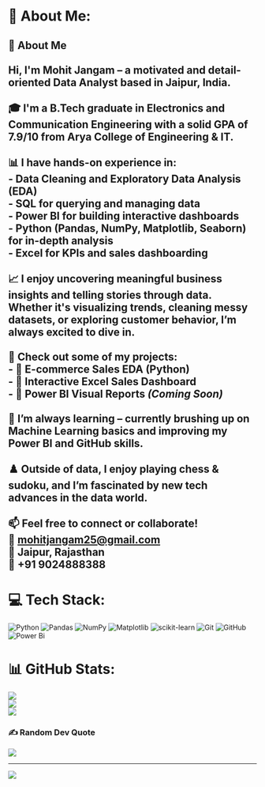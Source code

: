 # 💫 About Me:
## 👋 About Me<br><br>Hi, I'm **Mohit Jangam** – a motivated and detail-oriented Data Analyst based in Jaipur, India.<br><br>🎓 I'm a B.Tech graduate in Electronics and Communication Engineering with a solid GPA of 7.9/10 from Arya College of Engineering & IT.<br><br>📊 I have hands-on experience in:<br>- Data Cleaning and Exploratory Data Analysis (EDA)<br>- SQL for querying and managing data<br>- Power BI for building interactive dashboards<br>- Python (Pandas, NumPy, Matplotlib, Seaborn) for in-depth analysis<br>- Excel for KPIs and sales dashboarding<br><br>📈 I enjoy uncovering meaningful business insights and telling stories through data. Whether it's visualizing trends, cleaning messy datasets, or exploring customer behavior, I’m always excited to dive in.<br><br>📂 Check out some of my projects:<br>- 🔸 **E-commerce Sales EDA (Python)**<br>- 🔸 **Interactive Excel Sales Dashboard**<br>- 🔸 **Power BI Visual Reports** *(Coming Soon)*<br><br>🧠 I’m always learning – currently brushing up on **Machine Learning basics** and improving my **Power BI** and **GitHub** skills.<br><br>♟️ Outside of data, I enjoy playing **chess & sudoku**, and I’m fascinated by new **tech advances** in the data world.<br><br>📫 Feel free to connect or collaborate!  <br>📧 mohitjangam25@gmail.com  <br>📍 Jaipur, Rajasthan  <br>📱 +91 9024888388<br>


# 💻 Tech Stack:
![Python](https://img.shields.io/badge/python-3670A0?style=for-the-badge&logo=python&logoColor=ffdd54) ![Pandas](https://img.shields.io/badge/pandas-%23150458.svg?style=for-the-badge&logo=pandas&logoColor=white) ![NumPy](https://img.shields.io/badge/numpy-%23013243.svg?style=for-the-badge&logo=numpy&logoColor=white) ![Matplotlib](https://img.shields.io/badge/Matplotlib-%23ffffff.svg?style=for-the-badge&logo=Matplotlib&logoColor=black) ![scikit-learn](https://img.shields.io/badge/scikit--learn-%23F7931E.svg?style=for-the-badge&logo=scikit-learn&logoColor=white) ![Git](https://img.shields.io/badge/git-%23F05033.svg?style=for-the-badge&logo=git&logoColor=white) ![GitHub](https://img.shields.io/badge/github-%23121011.svg?style=for-the-badge&logo=github&logoColor=white) ![Power Bi](https://img.shields.io/badge/power_bi-F2C811?style=for-the-badge&logo=powerbi&logoColor=black)
# 📊 GitHub Stats:
![](https://github-readme-stats.vercel.app/api?username=mohitjangam&theme=dark&hide_border=false&include_all_commits=false&count_private=false)<br/>
![](https://nirzak-streak-stats.vercel.app/?user=mohitjangam&theme=dark&hide_border=false)<br/>
![](https://github-readme-stats.vercel.app/api/top-langs/?username=mohitjangam&theme=dark&hide_border=false&include_all_commits=false&count_private=false&layout=compact)

### ✍️ Random Dev Quote
![](https://quotes-github-readme.vercel.app/api?type=horizontal&theme=radical)

---
[![](https://visitcount.itsvg.in/api?id=mohitjangam&icon=0&color=0)](https://visitcount.itsvg.in)

<!-- Proudly created with GPRM ( https://gprm.itsvg.in ) -->
